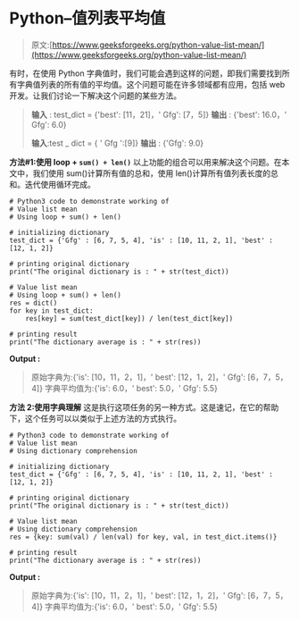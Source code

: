 # Python–值列表平均值

> 原文:[https://www.geeksforgeeks.org/python-value-list-mean/](https://www.geeksforgeeks.org/python-value-list-mean/)

有时，在使用 Python 字典值时，我们可能会遇到这样的问题，即我们需要找到所有字典值列表的所有值的平均值。这个问题可能在许多领域都有应用，包括 web 开发。让我们讨论一下解决这个问题的某些方法。

> **输入** : test_dict = {'best': [11，21]，' Gfg': [7，5]}
> **输出** : {'best': 16.0，' Gfg': 6.0}
> 
> **输入**:test _ dict = { ' Gfg ':[9]}
> **输出** : {'Gfg': 9.0}

**方法#1:使用 loop + `sum() + len()`**
以上功能的组合可以用来解决这个问题。在本文中，我们使用 sum()计算所有值的总和，使用 len()计算所有值列表长度的总和。迭代使用循环完成。

```
# Python3 code to demonstrate working of 
# Value list mean
# Using loop + sum() + len()

# initializing dictionary
test_dict = {'Gfg' : [6, 7, 5, 4], 'is' : [10, 11, 2, 1], 'best' : [12, 1, 2]} 

# printing original dictionary
print("The original dictionary is : " + str(test_dict))

# Value list mean
# Using loop + sum() + len()
res = dict()
for key in test_dict:
    res[key] = sum(test_dict[key]) / len(test_dict[key])

# printing result 
print("The dictionary average is : " + str(res)) 
```

**Output :**

> 原始字典为:{'is': [10，11，2，1]，' best': [12，1，2]，' Gfg': [6，7，5，4]}
> 字典平均值为:{'is': 6.0，' best': 5.0，' Gfg': 5.5}

**方法 2:使用字典理解**
这是执行这项任务的另一种方式。这是速记，在它的帮助下，这个任务可以以类似于上述方法的方式执行。

```
# Python3 code to demonstrate working of 
# Value list mean
# Using dictionary comprehension

# initializing dictionary
test_dict = {'Gfg' : [6, 7, 5, 4], 'is' : [10, 11, 2, 1], 'best' : [12, 1, 2]} 

# printing original dictionary
print("The original dictionary is : " + str(test_dict))

# Value list mean
# Using dictionary comprehension
res = {key: sum(val) / len(val) for key, val, in test_dict.items()}

# printing result 
print("The dictionary average is : " + str(res)) 
```

**Output :**

> 原始字典为:{'is': [10，11，2，1]，' best': [12，1，2]，' Gfg': [6，7，5，4]}
> 字典平均值为:{'is': 6.0，' best': 5.0，' Gfg': 5.5}
